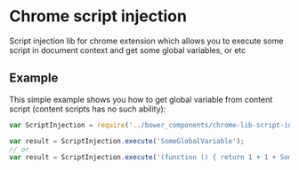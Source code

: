 # Chrome script injection
Script injection lib for chrome extension which allows you to execute some script in document context and get some global variables, or etc

## Example
This simple example shows you how to get global variable from content script (content scripts has no such ability): 

```javascript
var ScriptInjection = require('../bower_components/chrome-lib-script-injection/dist/js/script-injection.js').Settings;

var result = ScriptInjection.execute('SomeGlobalVariable');
// or 
var result = ScriptInjection.execute('(function () { return 1 + 1 + SomeGlobalVariable ;})()');
```